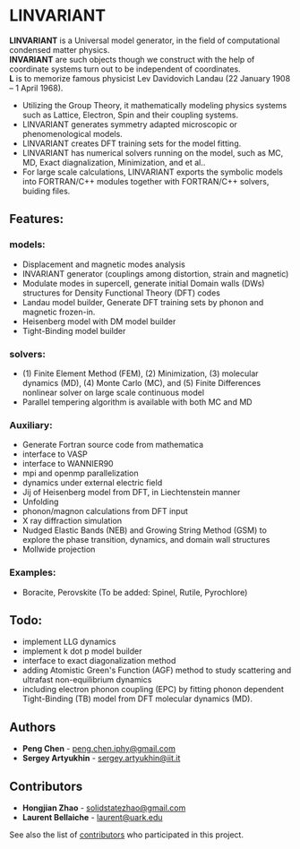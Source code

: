# LINVARIANT
**LINVARIANT** is a Universal model generator, in the field of computational condensed matter physics. <br />
**INVARIANT** are such objects though we construct with the help of coordinate systems turn out to be independent of coordinates. <br />
**L** is to memorize famous physicist Lev Davidovich Landau (22 January 1908 – 1 April 1968). <br />
- Utilizing the Group Theory, it mathematically modeling physics systems such as Lattice, Electron, Spin and their coupling systems.
- LINVARIANT generates symmetry adapted microscopic or phenomenological models.
- LINVARIANT creates DFT training sets for the model fitting.
- LINVARIANT has numerical solvers running on the model, such as MC, MD, Exact diagnalization, Minimization, and et al..
- For large scale calculations, LINVARIANT exports the symbolic models into FORTRAN/C++ modules together with FORTRAN/C++ solvers, buiding files.
## Features:
### models:
- Displacement and magnetic modes analysis
- INVARIANT generator (couplings among distortion, strain and magnetic)
- Modulate modes in supercell, generate initial Domain walls (DWs) structures for Density Functional Theory (DFT) codes
- Landau model builder, Generate DFT training sets by phonon and magnetic frozen-in.
- Heisenberg model with DM model builder
- Tight-Binding model builder
### solvers:
- (1) Finite Element Method (FEM), (2) Minimization, (3) molecular dynamics (MD), (4) Monte Carlo (MC), and (5) Finite Differences nonlinear solver on large scale continuous model
- Parallel tempering algorithm is available with both MC and MD
### Auxiliary:
- Generate Fortran source code from mathematica
- interface to VASP
- interface to WANNIER90
- mpi and openmp parallelization
- dynamics under external electric field
- Jij of Heisenberg model from DFT, in Liechtenstein manner
- Unfolding
- phonon/magnon calculations from DFT input
- X ray diffraction simulation
- Nudged Elastic Bands (NEB) and Growing String Method (GSM) to explore the phase transition, dynamics, and domain wall structures
- Mollwide projection
### Examples:
- Boracite, Perovskite (To be added: Spinel, Rutile, Pyrochlore)
## Todo:
- implement LLG dynamics
- implement k dot p model builder
- interface to exact diagonalization method
- adding Atomistic Green's Function (AGF) method to study scattering and ultrafast non-equilibrium dynamics
- including electron phonon coupling (EPC) by fitting phonon dependent Tight-Binding (TB) model from DFT molecular dynamics (MD).
## Authors
* **Peng Chen** - peng.chen.iphy@gmail.com
* **Sergey Artyukhin** - sergey.artyukhin@iit.it  <br />
## Contributors
* **Hongjian Zhao** - solidstatezhao@gmail.com
* **Laurent Bellaiche** - laurent@uark.edu

See also the list of [contributors](https://github.com/PaulChern/LINVARIANT/contributors) who participated in this project.
